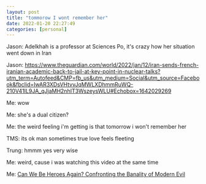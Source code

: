 ```yaml
---
layout: post
title: "tommorow I wont remember her"
date: 2022-01-20 22:27:49
categories: [personal]
---
```


Jason: Adelkhah is a professor at Sciences Po, it's crazy how her situation went down in Iran 

Jason: https://www.theguardian.com/world/2022/jan/12/iran-sends-french-iranian-academic-back-to-jail-at-key-point-in-nuclear-talks?utm_term=Autofeed&CMP=fb_us&utm_medium=Social&utm_source=Facebook&fbclid=IwAR3XDsVHtvvJqMWLXDhmmRuWQ-210V41IL9JA_qJjaMH2nhIT3WszeysWLU#Echobox=1642029269

Me: wow

Me: she's a dual citizen?

Me: the weird feeling i'm getting is that tomorrow i won't remember her

TMS: its ok man sometimes true love feels fleeting

Trung: hmmm yes very wise

Me: weird, cause i was watching this video at the same time

Me: [Can We Be Heroes Again? Confronting the Banality of Modern Evil](https://www.youtube.com/watch?v=tooiNm9WmkM)


